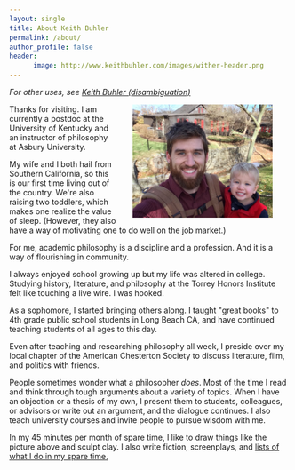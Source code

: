 ```yaml
---
layout: single
title: About Keith Buhler
permalink: /about/
author_profile: false
header:
      image: http://www.keithbuhler.com/images/wither-header.png
---
```


*For other uses, see [Keith Buhler (disambiguation)](/disambiguation)*

<img src="/images/keith-josiah.jpg" alt="Keith and son" hspace="30px" align="right" width="50%"> 
Thanks for visiting.  I am currently a postdoc at the University of Kentucky and an instructor of philosophy at Asbury University. 

My wife and I both hail from Southern California, so this is our first time living out of the country.  We're also raising two toddlers, which makes one realize the value of sleep. (However, they also have a way of motivating one to do well on the job market.)

For me, academic philosophy is a discipline and a profession. And it is a way of flourishing in community. 

I always enjoyed school growing up but my life was altered in college. Studying history, literature, and philosophy at the Torrey Honors Institute felt like touching a live wire. I was hooked. 

As a sophomore, I started bringing others along. I taught "great books" to 4th grade public school students in Long Beach CA, and have continued teaching students of all ages to this day. 

Even after teaching and researching philosophy all week, I preside over my local chapter of the American Chesterton Society to discuss literature, film, and politics with friends.

People sometimes wonder what a philosopher *does*. Most of the time I read and think through tough arguments about a variety of topics. When I have an objection or a thesis of my own, I present them to students, colleagues, or advisors or  write out an argument, and the dialogue continues. I also teach university courses and invite people to pursue wisdom with me.

In my 45 minutes per month of spare time, I like to draw things like the picture above and sculpt clay. I also write fiction, screenplays, and [lists of what I do in my spare time.](https://en.wikipedia.org/wiki/Recursion)